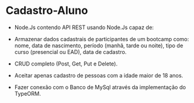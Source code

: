 # Cadastro-Aluno

- Node.Js contendo API REST usando Node.Js capaz de:

- Armazenar dados cadastrais de participantes de um bootcamp como: nome, data de nascimento, período (manhã, tarde ou noite), tipo de curso (presencial ou EAD), data de cadastro.

- CRUD completo (Post, Get, Put e Delete). 

- Aceitar apenas cadastro de pessoas com a idade maior de 18 anos.

- Fazer conexão com o Banco de MySql através da implementação do TypeORM.
